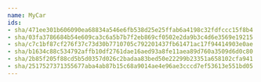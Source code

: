 ```yaml
---
name: MyCar
ids:
- sha/471ee301b606090ea68834a546e6fb538d25e25ffab6a4198c32fdfccc15f8b4  # MyCar
- sha/03fa3786684b54e609ca3c6a5b7b7f2eb869cf0502e2da9b3c4d6e3569e19215  # MyCar
- sha/c7c1bf87cf276f37c73d30b7710705c792201437fb61471ac17f94414903e0ae  # MyCar
- sha/b1634c88c534792affb10df2761dae16aed93a8fe11aea89d760a3509d6d0c80  # MyCar
- sha/2b85f205f88cd5b5d0357d026c2badaa83bed50e22299b23351a658102cfa941  # MyCar
- sha/2517527371355677aba4ab87b15c68a9014ae4e96ae3cccd7ef53613e551bd05  # MyCar
---
```

